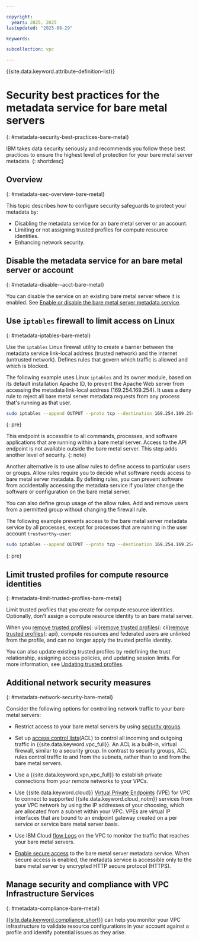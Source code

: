 ```yaml
---

copyright:
  years: 2025, 2025
lastupdated: "2025-08-29"

keywords:

subcollection: vpc

---
```


{{site.data.keyword.attribute-definition-list}}

# Security best practices for the metadata service for bare metal servers
{: #metadata-security-best-practices-bare-metal}

IBM takes data security seriously and recommends you follow these best practices to ensure the highest level of protection for your bare metal server metadata.
{: shortdesc}

## Overview
{: #metadata-sec-overview-bare-metal}

This topic describes how to configure security safeguards to protect your metadata by:

* Disabling the metadata service for an bare metal server or an account.
* Limiting or not assigning trusted profiles for compute resource identities.
* Enhancing network security.

## Disable the metadata service for an bare metal server or account
{: #metadata-disable--acct-bare-metal}

You can disable the service on an existing bare metal server where it is enabled. See [Enable or disable the bare metal server metadata service](/docs/vpc?topic=vpc-configure-metadata-service-bare-metal#metadata-service-enable-bare-metal).

## Use `iptables` firewall to limit access on Linux
{: #metadata-iptables-bare-metal}

Use the `iptables` Linux firewall utility to create a barrier between the metadata service link-local address (trusted network) and the internet (untrusted network). Defines rules that govern which traffic is allowed and which is blocked.

The following example uses Linux `iptables` and its owner module, based on its default installation Apache ID, to prevent the Apache Web server from accessing the metadata link-local address (169.254.169.254). It uses a deny rule to reject all bare metal server metadata requests from any process that's running as that user.

```sh
sudo iptables --append OUTPUT --proto tcp --destination 169.254.169.254 --match owner --uid-owner apache --jump REJECT
```
{: pre}

 This endpoint is accessible to all commands, processes, and software applications that are running within a bare metal server. Access to the API endpoint is not available outside the bare metal server. This step adds another level of security.
 {: note}

Another alternative is to use allow rules to define access to particular users or groups. Allow rules require you to decide what software needs access to bare metal server metadata. By defining rules, you can prevent software from accidentally accessing the metadata service if you later change the software or configuration on the bare metal server.

You can also define group usage of the allow rules. Add and remove users from a permitted group without changing the firewall rule.

The following example prevents access to the bare metal server metadata service by all processes, except for processes that are running in the user account `trustworthy-user`:

```sh
sudo iptables --append OUTPUT --proto tcp --destination 169.254.169.254 --match owner ! --uid-owner trustworthy-user --jump REJECT
```
{: pre}

## Limit trusted profiles for compute resource identities
{: #metadata-limit-trusted-profiles-bare-metal}

Limit trusted profiles that you create for compute resource identities. Optionally, don't assign a compute resource identity to an bare metal server.

When you [remove trusted profiles](/docs/account?topic=account-trusted-profile-update&interface=ui#remove-tp-console){: ui}[remove trusted profiles](/docs/account?topic=account-trusted-profile-update&interface=cli#remove-tp-cli){: cli}[remove trusted profiles](/docs/account?topic=account-trusted-profile-update&interface=api#remove-tp-api){: api}, compute resources and federated users are unlinked from the profile, and can no longer apply the trusted profile identity.

You can also update existing trusted profiles by redefining the trust relationship, assigning access policies, and updating session limits. For more information, see [Updating trusted profiles](/docs/account?topic=account-trusted-profile-update).

## Additional network security measures
{: #metadata-network-security-bare-metal}

Consider the following options for controlling network traffic to your bare metal servers:

* Restrict access to your bare metal servers by using [security groups](/docs/vpc?topic=vpc-configuring-the-security-group).

* Set up [access control lists](/docs/vpc?topic=vpc-using-acls)(ACL) to control all incoming and outgoing traffic in {{site.data.keyword.vpc_full}}. An ACL is a built-in, virtual firewall, similar to a security group. In contrast to security groups, ACL rules control traffic to and from the subnets, rather than to and from the bare metal servers.

* Use a {{site.data.keyword.vpn_vpc_full}} to establish private connections from your remote networks to your VPCs.

* Use {{site.data.keyword.cloud}} [Virtual Private Endpoints](/docs/vpc?topic=vpc-about-vpe) (VPE) for VPC to connect to supported {{site.data.keyword.cloud_notm}} services from your VPC network by using the IP addresses of your choosing, which are allocated from a subnet within your VPC. VPEs are virtual IP interfaces that are bound to an endpoint gateway created on a per service or service bare metal server basis.

* Use IBM Cloud [flow Logs](/docs/vpc?topic=vpc-flow-logs) on the VPC to monitor the traffic that reaches your bare metal servers.

* [Enable secure access](/docs/vpc?topic=vpc-imd-configure-service&interface=ui#secure-access-ui) to the bare metal server metadata service. When secure access is enabled, the metadata service is accessible only to the bare metal server by encrypted HTTP secure protocol (HTTPS).

## Manage security and compliance with VPC Infrastructure Services
{: #metadata-compliance-bare-metal}

[{{site.data.keyword.compliance_short}}](/docs/security-compliance?topic=security-compliance-getting-started) can help you monitor your VPC infrastructure to validate resource configurations in your account against a profile and identify potential issues as they arise.
